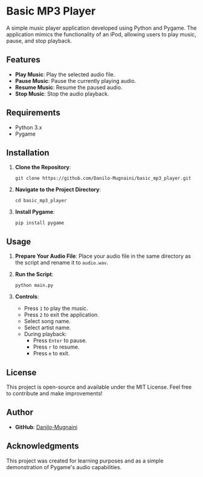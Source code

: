 
# Basic MP3 Player

A simple music player application developed using Python and Pygame. The application mimics the functionality of an iPod, allowing users to play music, pause, and stop playback.

## Features

- **Play Music**: Play the selected audio file.
- **Pause Music**: Pause the currently playing audio.
- **Resume Music**: Resume the paused audio.
- **Stop Music**: Stop the audio playback.

## Requirements

- Python 3.x
- Pygame

## Installation

1. **Clone the Repository**:
    ```
    git clone https://github.com/Danilo-Mugnaini/basic_mp3_player.git
    ```
2. **Navigate to the Project Directory**:
    ```
    cd basic_mp3_player
    ```
3. **Install Pygame**:
    ```
    pip install pygame
    ```

## Usage

1. **Prepare Your Audio File**:
   Place your audio file in the same directory as the script and rename it to `audio.wav`.

2. **Run the Script**:
   ```
   python main.py
   ```

3. **Controls**:
   - Press `1` to play the music.
   - Press `2` to exit the application.
   - Select song name.
   - Select artist name.
   - During playback:
     - Press `Enter` to pause.
     - Press `r` to resume.
     - Press `e` to exit.

## License

This project is open-source and available under the MIT License. Feel free to contribute and make improvements!

## Author

- **GitHub**: [Danilo-Mugnaini](https://github.com/Danilo-Mugnaini)

## Acknowledgments

This project was created for learning purposes and as a simple demonstration of Pygame's audio capabilities.
